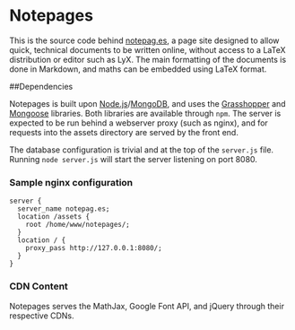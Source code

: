 # Notepages

This is the source code behind [notepag.es][0], a page site designed to allow quick, technical documents to be written online, without access to a LaTeX distribution or editor such as LyX. The main formatting of the documents is done in Markdown, and maths can be embedded using LaTeX format.

  [0]: http://notepag.es/introduction

##Dependencies

Notepages is built upon [Node.js][1]/[MongoDB][2], and uses the [Grasshopper][3] and [Mongoose][4] libraries. Both libraries are available through `npm`. The server is expected to be run behind a webserver proxy (such as nginx), and for requests into the assets directory are served by the front end.

The database configuration is trivial and at the top of the `server.js` file. Running `node server.js` will start the server listening on port 8080.

  [1]: http://nodejs.org
  [2]: http://www.mongodb.org/
  [3]: https://github.com/tuxychandru/grasshopper
  [4]: https://github.com/LearnBoost/mongoose

### Sample nginx configuration

    server {
      server_name notepag.es;
      location /assets {
        root /home/www/notepages/;
      }
      location / {
        proxy_pass http://127.0.0.1:8080/;
      }
    }

### CDN Content

Notepages serves the MathJax, Google Font API, and jQuery through their respective CDNs.